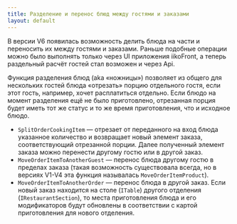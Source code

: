 ```yaml
---
title: Разделение и перенос блюд между гостями и заказами
layout: default
---
```

В версии V6 появилась возможность делить блюда на части и переносить их между гостями и заказами. Раньше подобные операции можно было выполнять только через UI приложения iikoFront, а теперь раздельный расчёт гостей стал возможен и через Api.

Функция разделения блюд (aka «ножницы») позволяет из общего для нескольких гостей блюда «отрезать» порцию отдельного гостя, если этот гость, например, хочет расплатиться отдельно. Если блюдо на момент разделения ещё не было приготовлено, отрезанная порция будет иметь тот же статус и то же время приготовления, что и исходное блюдо.

- `SplitOrderCookingItem` — отрезает от переданного на вход блюда указанное количество и возвращает новый элемент заказа, соответствующий отрезанной порции. Далее полученный элемент заказа можно перенести другому гостю или в другой заказ.
- `MoveOrderItemToAnotherGuest` — перенос блюда другому гостю в пределах заказа (такая возможность существовала всегда, но в версиях V1-V4 эта функция называлась `MoveOrderItemProduct`).
- `MoveOrderItemToAnotherOrder` — перенос блюда в другой заказ. Если новый заказ находится на столе (`ITable`) другого отделения (`IRestaurantSection`), то места приготовления блюда и его модификаторов будут обновлены в соответствии с картой приготовления для нового отделения.